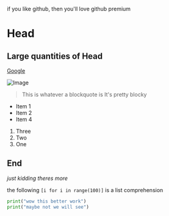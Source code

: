 if you like github, then you'll love github premium

# Head

## Large quantities of Head

[Google](https://google.com)

![Image](https://media.istockphoto.com/photos/siberian-husky-in-winter-snow-picture-id1183939961?k=20&m=1183939961&s=612x612&w=0&h=FUkfljdDAxBPZX1yMiX3ioGbySShthkY85IuqJ0hxTg=)

> This is whatever a blockquote is
> It's pretty blocky

* Item 1
* Item 2
* Item 4

1. Three
2. Two
3. One

**End**
---
*just kidding theres more*

the following `[i for i in range(100)]` is a list comprehension

```python
print("wow this better work")
print("maybe not we will see")
```
